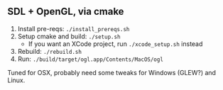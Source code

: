## SDL + OpenGL, via cmake

1. Install pre-reqs: `./install_prereqs.sh`
2. Setup cmake and build: `./setup.sh`
    * If you want an XCode project, run `./xcode_setup.sh` instead
3. Rebuild: `./rebuild.sh`
4. Run: `./build/target/ogl.app/Contents/MacOS/ogl`

Tuned for OSX, probably need some tweaks for Windows (GLEW?) and Linux.
